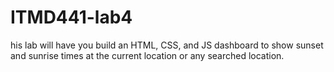 # ITMD441-lab4
his lab will have you build an HTML, CSS, and JS dashboard to show sunset and sunrise times at the current location or any searched location.
